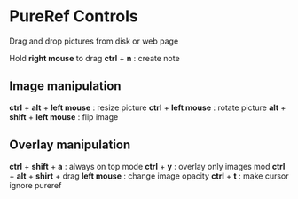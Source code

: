 # PureRef Controls

Drag and drop pictures from disk or web page

Hold **right mouse** to drag
**ctrl** + **n** : create note

## Image manipulation
**ctrl** + **alt** + **left mouse** : resize picture
**ctrl** + **left mouse** : rotate picture
**alt** + **shift** + **left mouse** : flip image

## Overlay manipulation 
**ctrl** + **shift** + **a** : always on top mode
**ctrl** + **y** : overlay only images mod
**ctrl** + **alt** + **shirt** + drag **left mouse** : change image opacity
**ctrl** + **t** : make cursor ignore pureref
